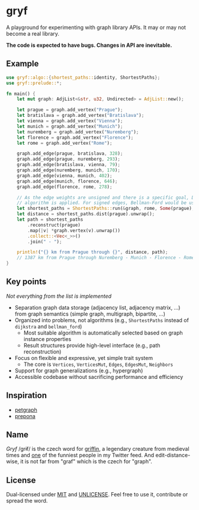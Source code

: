 # gryf

A playground for experimenting with graph library APIs. It may or may not become
a real library.

**The code is expected to have bugs. Changes in API are inevitable.**

## Example

```rust
use gryf::algo::{shortest_paths::identity, ShortestPaths};
use gryf::prelude::*;

fn main() {
    let mut graph: AdjList<&str, u32, Undirected> = AdjList::new();

    let prague = graph.add_vertex("Prague");
    let bratislava = graph.add_vertex("Bratislava");
    let vienna = graph.add_vertex("Vienna");
    let munich = graph.add_vertex("Munich");
    let nuremberg = graph.add_vertex("Nuremberg");
    let florence = graph.add_vertex("Florence");
    let rome = graph.add_vertex("Rome");

    graph.add_edge(prague, bratislava, 328);
    graph.add_edge(prague, nuremberg, 293);
    graph.add_edge(bratislava, vienna, 79);
    graph.add_edge(nuremberg, munich, 170);
    graph.add_edge(vienna, munich, 402);
    graph.add_edge(munich, florence, 646);
    graph.add_edge(florence, rome, 278);

    // As the edge weights are unsigned and there is a specific goal, Dijktra's
    // algorithm is applied. For signed edges, Bellman-Ford would be used.
    let shortest_paths = ShortestPaths::run(&graph, rome, Some(prague), identity).unwrap();
    let distance = shortest_paths.dist(prague).unwrap();
    let path = shortest_paths
        .reconstruct(prague)
        .map(|v| *graph.vertex(v).unwrap())
        .collect::<Vec<_>>()
        .join(" - ");

    println!("{} km from Prague through {}", distance, path);
    // 1387 km from Prague through Nuremberg - Munich - Florence - Rome
}
```

## Key points

*Not everything from the list is implemented*

* Separation graph data storage (adjacency list, adjacency matrix, ...) from graph semantics (simple graph, multigraph, bipartite, ...)
* Organized into problems, not algorithms (e.g., `ShortestPaths` instead of `dijkstra` and `bellman_ford`)
  * Most suitable algorithm is automatically selected based on graph instance properties
  * Result structures provide high-level interface (e.g., path reconstruction)
* Focus on flexible and expressive, yet simple trait system
  * The core is `Vertices`, `VerticesMut`, `Edges`, `EdgesMut`, `Neighbors`
* Support for graph generalizations (e.g., hypergraph)
* Accessible codebase without sacrificing performance and efficiency

## Inspiration

* [petgraph](https://github.com/petgraph/petgraph)
* [prepona](https://github.com/maminrayej/prepona)

## Name

*Gryf* /ɡrɨf/ is the czech word for
[griffin](https://en.wikipedia.org/wiki/Griffin), a legendary creature from
medieval times and [one](https://twitter.com/sgrif) of the funniest people in my
Twitter feed. And edit-distance-wise, it is not far from "graf" which is the
czech for "graph".

## License

Dual-licensed under [MIT](LICENSE) and [UNLICENSE](UNLICENSE). Feel free to use
it, contribute or spread the word.
